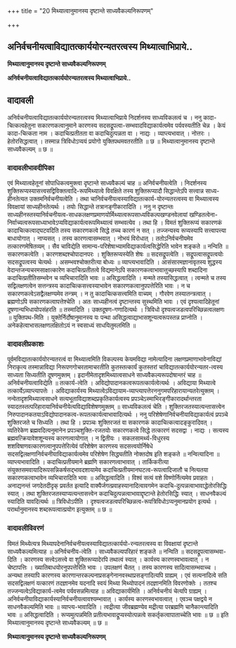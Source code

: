 +++
title = "20 मिथ्यात्वानुमानस्य दृष्टान्ते साध्यवैकल्यनिरूपणम्"

+++


## अनिर्वचनीयत्वाविद्यातत्कार्ययोरन्यतरत्वस्य मिथ्यात्वाभिप्राये..

**मिथ्यात्वानुमानस्य दृष्टान्ते साध्यवैकल्यनिरूपणम्**

**अनिर्वचनीयत्वाविद्यातत्कार्ययोरन्यतरत्वस्य मिथ्यात्वाभिप्राये..**

## **वादावली**

अनिर्वचनीयत्वाविद्यातत्कार्ययोरन्यतरत्वस्य मिथ्यात्वाभिप्राये निदर्शनस्य साध्यविकलत्वं च । ननु कादा-चित्कत्वहेतुना सकारणकत्वानुमाने कारणस्य सदसद्रूपत्वा-सम्भवादविद्याकार्यत्वमेव पर्यवस्यतीति चेन्न । केयं कादा-चित्कता नाम । कदाचित्प्रतीतता वा कदाचिदुत्पन्नता वा । नाद्यः । व्याप्त्यभावात् । नोत्तरः । हेतोरसिद्धत्वात् । तस्मान्न त्रिविधोऽप्ययं प्रयोगो युक्तिपथमवतरतीति ॥ छ ॥ मिथ्यात्वानुमानस्य दृष्टान्ते साध्यवैकल्यम् ॥ छ ॥

### **वादावलीभावदीपिका**

एवं मिथ्यात्वहेतूनां सोपाधिकत्वमुक्त्वा दृष्टान्ते साध्यवैकल्यं चाह ॥ अनिर्वचनीयत्वेति । निदर्शनस्य शुक्तिरूप्यस्यासत्त्वसद्विविक्तत्वादि-रूपमिथ्यात्वे विवक्षिते तस्य शुक्तिरूप्यादौ सिद्धान्तेऽपि सत्त्वान्न साध्य-हीनतेत्यत उक्तमनिर्वचनीयत्वेति । तथा चानिर्वचनीयत्वस्याविद्यातत्कार्य-योरन्यतरत्वस्य वा मिथ्यात्वस्य विवक्षायां साध्यहीनतेत्यर्थः । तयोः सिद्धान्ते तत्रानङ्गीकारादिति । ननु न दृष्टान्तः साध्यहीनस्तस्यानिर्वचनीयत्व-साधकलक्षणप्रमाणयोर्मिथ्यात्वरूपसाध्यविकल्पखण्डनवेलायां खण्डितत्वेना-निर्वाच्यत्वरूपसाध्याभावेऽप्यविद्याकार्यत्वरूपमिथ्यात्वं सम्भवत्येव । तथा हि । विमतं शुक्तिरूप्यं सकारणकं कादाचित्कत्वाद्घटवदिति तस्य सकारणकत्वे सिद्धे तच्च कारणं न सत् । तज्जन्यस्य रूप्यस्यापि सत्त्वापत्त्या बाधायोगात् । नाप्यसत् । तस्य कारणत्वासम्भवात् । नोभयं विरोधात् । ततोऽनिर्वचनीयमेव तत्कारणमेषितव्यम् । सैव चाविद्येति सामान्य-परिशेषाभ्यामविद्याकार्यत्वसिद्धेरिति भावेन शङ्कते ॥ नन्विति ॥ सकारणकत्वेति । कारणशब्दश्चोपादानपरः । शुक्तिरूप्यस्येति शेषः ॥ सदसद्रूपत्वेति । सद्रूपत्वासद्रूपत्वयोः सदसद्रूपत्वस्य चेत्यर्थः । असम्भवश्चोक्तरीत्या बोध्यः ॥ व्याप्त्यभावादिति । आसंसारमज्ञानावृतस्य शुद्धस्य वेदान्तजन्यचरमसाक्षात्कारेण कदाचित्प्रतीतत्वे विद्यमानेऽपि सकारणकत्वाभावात्तुच्छस्यापि शब्दादिना कदाचित्प्रतीतिसम्भवेन च व्यभिचारादिति भावः ॥ असिद्धत्वादिति । मन्मते तस्यासिद्धत्वात् । त्वन्मते च तस्य सद्विलक्षणत्वेन सत्तन्त्रस्य कादाचित्कसत्त्वस्याभावेन सकारणकत्वानुपपत्तेरिति भावः । न च सकारणकत्वेऽसद्वैलक्षण्यमेव तन्त्रम् । न तु कादाचित्कसत्त्वमिति वाच्यम् । गौरवेण तस्यातन्त्रत्वात् । ब्रह्मणोऽपि सकारणकत्वापत्तेश्चेति । अतः साध्यहीनत्वं दृष्टान्तस्य सुस्थमिति भावः । एवं दृश्यत्वादिहेतूनां दूषणान्यभिधायोपसंहरति ॥ तस्मादिति । उक्तदूषण-गणादित्यर्थः । त्रिविधो दृश्यत्वजडत्वपरिच्छिन्नत्वलक्षणः ॥ युक्तिपथ-मिति । युक्तेर्निर्दोषानुमानस्य यः पन्था असिद्धत्वाद्याभासशून्यत्वरूपस्तन्न प्राप्नोति । अनेकहेत्वाभासलक्षणलक्षितोऽयं न स्वसाध्यं साधयितुमलमिति ॥

### **वादावलीप्रकाशः**

पूर्वमविद्यातत्कार्ययोरन्यतरत्वं वा मिथ्यात्वमिति विकल्पस्य केयमविद्या नामेत्यादिना लक्षणप्रमाणाभावेनाविद्यां निराकृत्य तस्मान्नाविद्या निरूपणगोचरतामाचरतीति कुतस्तत्कार्यं कुतस्तरां चाविद्यातत्कार्ययोरन्यतर-त्वस्य साध्यता सिध्यतीति दूषणमुक्तम् । इदानीमेतादृशमिथ्यात्वसाधने साध्यवैकल्यरूपदोषान्तरं चाह ॥ अनिर्वचनीयत्वाविद्येति ॥ तत्कार्य-त्वेति । अविद्योपादानकत्वरूपतत्कार्यत्वेत्यर्थः । अविद्याया मिथ्यात्वे तत्कार्येऽव्याप्त्यापत्तेः । अविद्याकार्यस्य मिथ्यात्वेऽविद्यायाम-व्याप्त्यापत्तेरननुगमपरिहारायान्यतरेत्युक्तम् । नन्वेतादृशमिथ्यात्वसाधने सत्यभूताविद्याशब्दप्रकृतिकार्यत्वस्य प्रपञ्चेऽस्माभिरङ्गीकारादर्थान्तरता स्यादतस्तत्परिहारायानिर्वचनीयेत्यविद्याविशेषणमुक्तम् ॥ साध्यविकलत्वं चेति । शुक्तिरजतस्यात्यन्तासत्त्वेन निरुपादानकतयाऽविद्योपादानकत्व-रूपतत्कार्यत्वाभावादित्यर्थः । ननु परिशेषेणानिर्वचनीयाविद्याकार्यत्वं प्रपञ्चे शुक्तिरजते च सिध्यति । तथा हि । प्रपञ्चः शुक्तिरजतं वा सकारणकं कादाचित्कत्वादङ्कुरादिवत् । व्यतिरेकेण ब्रह्मवदित्यनुमानेन प्रपञ्चशुक्ति-रजतयोः सकारणकत्वे सिद्धे तत्कारणं सदसद्वा । नाद्यः । सत्यस्य ब्रह्मवत्क्रियावेशशून्यस्य कारणत्वायोगात् । न द्वितीयः । सकलसामर्थ्य-विधुरस्य शशविषाणवत्कारणत्वानुपपत्तेरित्येवं परिशेषेण कारणस्य सदसत्त्वयोर्निषेधे सदसद्विलक्षणानिर्वचनीयाविद्याकार्यत्वमेव परिशेषेण सिद्ध्यतीति नोक्तदोष इति शङ्कते ॥ नन्वित्यादिना ॥ व्याप्त्यभावादिति । कदाचित्प्रतीयमाने ब्रह्मणि सकारणत्वाभावात् । तार्किकरीत्या संयुक्तसमवायादिरूपसन्निकर्षसद्भावदशायामेव कदाचित्प्रतीयमानघटत्व-रूपत्वादिजातौ च नित्यतया सकारणकत्वाभावेन व्यभिचारादिति भावः ॥ असिद्धत्वादिति । विश्वं सत्यं वशे विष्णोर्नित्यमेव प्रवाहतः । अनाद्यनन्तं जगदेतदीदृक् प्रवर्तत इत्यादि वाक्यैर्जगत्प्रवाहस्यानादित्वावगमेन कदाचि-दुत्पन्नत्वाभावाद्धेतोरसिद्धिः स्यात् । तथा शुक्तिरजतस्याप्यत्यन्तासत्त्वेन कदाचिदुत्पन्नत्वाभावाद्दृष्टान्ते हेतोरसिद्धिः स्यात् । साधनवैकल्यं स्यादिति यावदित्यर्थः ॥ त्रिविधोऽपीति । दृश्यत्वजडत्वपरिच्छिन्नत्व-रूपत्रिविधोऽप्यनुमानप्रयोग इत्यर्थः । परार्थानुमानस्य शब्दरूपत्वात्प्रयोग इत्युक्तम् ॥ छ ॥

### **वादावलीविवरणं**

विमतं मिथ्येत्यत्र मिथ्यापदेनानिर्वचनीयत्वस्याविद्यातत्कार्ययो-रन्यतरत्वस्य वा विवक्षायां दृष्टान्ते साध्यवैकल्यमित्याह ॥ अनिर्वचनीय-त्वेति । साध्यवैकल्यपरिहारं शङ्कते ॥ नन्विति ॥ सदसद्रूपत्वासम्भवा-दिति । कारणस्य सत्त्वेऽसत्त्वे वा शुक्तिरूप्यादेरपि तथात्वं स्यात् । कार्यस्य कारणस्वभावत्वात् । न चेष्टापत्तिः । ख्यातिबाधयोरनुपपत्तेरिति भावः । उपलक्षणं चैतत् । तस्य कारणस्य सादित्वासम्भवाच्च । अन्यथा तस्यापि कारणस्य कारणान्तरकल्पनाप्रसङ्गेनानवस्थाप्रसङ्गादित्यपि ग्राह्यम् । एवं सत्यनादित्वे सति सदसद्विलक्षणं यत्कारणं तदज्ञानमेव यदनादि स्वयं मिथ्या मिथ्योपादनं तदज्ञानमिति विवरणोक्तेः । ततश्च तज्जन्यत्वेऽविद्याकार्य-त्वमेव पर्यवसन्नमित्याह ॥ अविद्याकार्यमिति । अनिर्वचनीयं चेत्यपि ग्राह्यम् । अनिर्वचनीयाविद्याकार्यस्यानिर्वचनीयत्वावश्यम्भावात् । कार्यस्य कारणस्वभावत्वात् । एवञ्च पक्षद्वये न साधनवैकल्यमिति भावः ॥ व्याप्त्य-भावादिति । त्वद्रीत्या जीवब्रह्मण्येव मद्रीत्या परब्रह्मणि चानैकान्त्यादिति भावः ॥ असिद्धत्वादिति । रूप्यमुत्पन्नमिति प्रतीत्यभावाद्रूप्यस्योत्पन्नत्वे सकर्तृकत्वापाताच्चेति भावः ॥ छ ॥ इति मिथ्यात्वानुमानस्य दृष्टान्ते साध्यवैकल्यम् ॥ छ ॥

**मिथ्यात्वानुमानस्य दृष्टान्ते साध्यवैकल्यनिरूपणम्**

